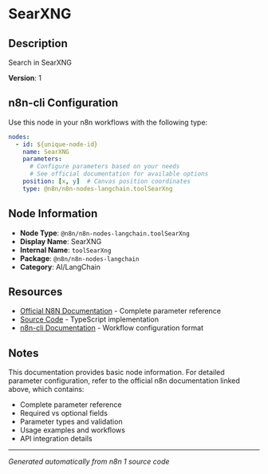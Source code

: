 # SearXNG

## Description

Search in SearXNG

**Version**: 1

## n8n-cli Configuration

Use this node in your n8n workflows with the following type:

```yaml
nodes:
  - id: ${unique-node-id}
    name: SearXNG
    parameters:
      # Configure parameters based on your needs
      # See official documentation for available options
    position: [x, y]  # Canvas position coordinates
    type: @n8n/n8n-nodes-langchain.toolSearXng
```

## Node Information

- **Node Type**: `@n8n/n8n-nodes-langchain.toolSearXng`
- **Display Name**: SearXNG
- **Internal Name**: `toolSearXng`
- **Package**: `@n8n/n8n-nodes-langchain`
- **Category**: AI/LangChain

## Resources

- [Official N8N Documentation](https://docs.n8n.io/integrations/builtin/cluster-nodes/root-nodes/n8n-nodes-langchain.toolsearxng/) - Complete parameter reference
- [Source Code](https://github.com/n8n-io/n8n/blob/master/packages/@n8n/nodes-langchain/nodes/tools/ToolSearXng/ToolSearXng.node.ts) - TypeScript implementation
- [n8n-cli Documentation](https://github.com/edenreich/n8n-cli) - Workflow configuration format

## Notes

This documentation provides basic node information. For detailed parameter configuration, 
refer to the official n8n documentation linked above, which contains:

- Complete parameter reference
- Required vs optional fields
- Parameter types and validation
- Usage examples and workflows
- API integration details

---
*Generated automatically from n8n 1 source code*
